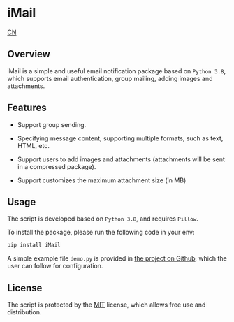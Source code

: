 # iMail

[CN](./README-cn.md)

## Overview

iMail is a simple and useful email notification package based on `Python 3.8`, which supports email authentication, group mailing, adding images and attachments.

## Features

* Support group sending.

* Specifying message content, supporting multiple formats, such as text, HTML, etc.

* Support users to add images and attachments (attachments will be sent in a compressed package).

* Support customizes the maximum attachment size (in MB)

## Usage

The script is developed based on `Python 3.8`, and requires `Pillow`.

To install the package, please run the following code in your env:
``` python
pip install iMail
```

A simple example file ``demo.py`` is provided in [the project on Github](https://github.com/mtics/iMail), which the user can follow for configuration.

## License

The script is protected by the [MIT](https://github.com/mtics/iMail/LICENSE) license, which allows free use and distribution.
